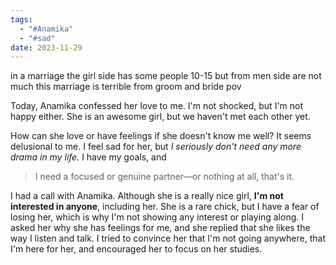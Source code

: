 ```yaml
---
tags:
  - "#Anamika"
  - "#sad"
date: 2023-11-29
---
```

in a marriage the girl side has some people 10-15 but from men side are not much this marriage is terrible from groom and bride pov 

Today, Anamika confessed her love to me. I'm not shocked, but I'm not happy either. She is an awesome girl, but we haven't met each other yet. 

How can she love or have feelings if she doesn't know me well? It seems delusional to me. I feel sad for her, but *I seriously don't need any more drama in my life.* I have my goals, and 

> I need a focused or genuine partner—or nothing at all, that's it.

I had a call with Anamika. Although she is a really nice girl, **I'm not interested in anyone**, including her. She is a rare chick, but I have a fear of losing her, which is why I'm not showing any interest or playing along. I asked her why she has feelings for me, and she replied that she likes the way I listen and talk. I tried to convince her that I'm not going anywhere, that I'm here for her, and encouraged her to focus on her studies.